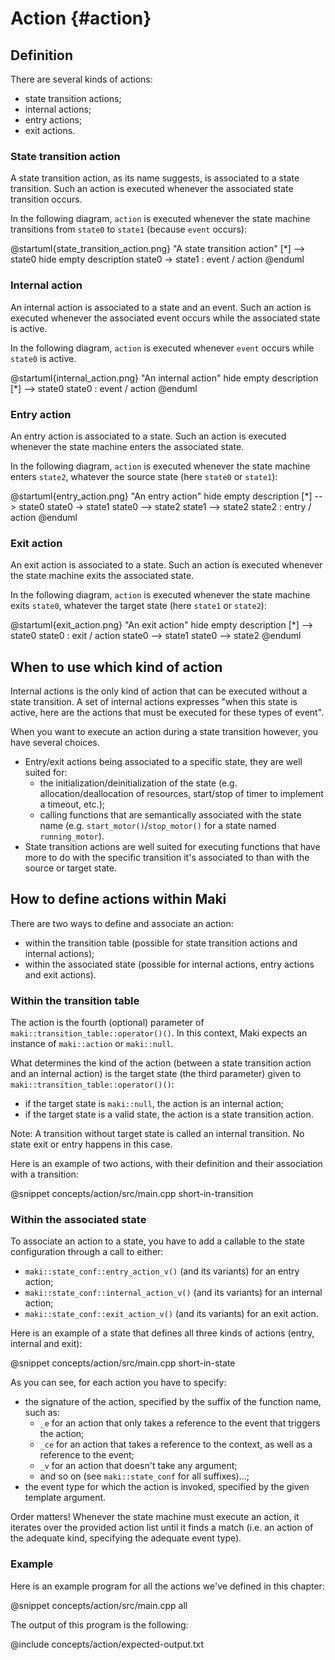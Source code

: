 # Action {#action}

## Definition

There are several kinds of actions:

* state transition actions;
* internal actions;
* entry actions;
* exit actions.

### State transition action

A state transition action, as its name suggests, is associated to a state transition. Such an action is executed whenever the associated state transition occurs.

In the following diagram, `action` is executed whenever the state machine transitions from `state0` to `state1` (because `event` occurs):

@startuml{state_transition_action.png} "A state transition action"
[*] --> state0
hide empty description
state0 -> state1 : event / action
@enduml

### Internal action

An internal action is associated to a state and an event. Such an action is executed whenever the associated event occurs while the associated state is active.

In the following diagram, `action` is executed whenever `event` occurs while `state0` is active.

@startuml{internal_action.png} "An internal action"
hide empty description
[*] --> state0
state0 : event / action
@enduml

### Entry action

An entry action is associated to a state. Such an action is executed whenever the state machine enters the associated state.

In the following diagram, `action` is executed whenever the state machine enters `state2`, whatever the source state (here `state0` or `state1`):

@startuml{entry_action.png} "An entry action"
hide empty description
[*] --> state0
state0 -> state1
state0 --> state2
state1 --> state2
state2 : entry / action
@enduml

### Exit action

An exit action is associated to a state. Such an action is executed whenever the state machine exits the associated state.

In the following diagram, `action` is executed whenever the state machine exits `state0`, whatever the target state (here `state1` or `state2`):

@startuml{exit_action.png} "An exit action"
hide empty description
[*] --> state0
state0 : exit / action
state0 --> state1
state0 --> state2
@enduml

## When to use which kind of action

Internal actions is the only kind of action that can be executed without a state transition. A set of internal actions expresses "when this state is active, here are the actions that must be executed for these types of event".

When you want to execute an action during a state transition however, you have several choices.

* Entry/exit actions being associated to a specific state, they are well suited for:
    * the initialization/deinitialization of the state (e.g. allocation/deallocation of resources, start/stop of timer to implement a timeout, etc.);
    * calling functions that are semantically associated with the state name (e.g. `start_motor()`/`stop_motor()` for a state named `running_motor`).
* State transition actions are well suited for executing functions that have more to do with the specific transition it's associated to than with the source or target state.

## How to define actions within Maki

There are two ways to define and associate an action:

* within the transition table (possible for state transition actions and internal actions);
* within the associated state (possible for internal actions, entry actions and exit actions).

### Within the transition table

The action is the fourth (optional) parameter of `maki::transition_table::operator()()`. In this context, Maki expects an instance of `maki::action` or `maki::null`.

What determines the kind of the action (between a state transition action and an internal action) is the target state (the third parameter) given to `maki::transition_table::operator()()`:

* if the target state is `maki::null`, the action is an internal action;
* if the target state is a valid state, the action is a state transition action.

Note: A transition without target state is called an internal transition. No state exit or entry happens in this case.

Here is an example of two actions, with their definition and their association with a transition:

@snippet concepts/action/src/main.cpp short-in-transition

### Within the associated state

To associate an action to a state, you have to add a callable to the state configuration through a call to either:

* `maki::state_conf::entry_action_v()` (and its variants) for an entry action;
* `maki::state_conf::internal_action_v()` (and its variants) for an internal action;
* `maki::state_conf::exit_action_v()` (and its variants) for an exit action.

Here is an example of a state that defines all three kinds of actions (entry, internal and exit):

@snippet concepts/action/src/main.cpp short-in-state

As you can see, for each action you have to specify:

* the signature of the action, specified by the suffix of the function name, such as:
    * `_e` for an action that only takes a reference to the event that triggers the action;
    * `_ce` for an action that takes a reference to the context, as well as a reference to the event;
    * `_v` for an action that doesn't take any argument;
    * and so on (see `maki::state_conf` for all suffixes)...;
* the event type for which the action is invoked, specified by the given template argument.

Order matters! Whenever the state machine must execute an action, it iterates over the provided action list until it finds a match (i.e. an action of the adequate kind, specifying the adequate event type).

### Example

Here is an example program for all the actions we've defined in this chapter:

@snippet concepts/action/src/main.cpp all

The output of this program is the following:

@include concepts/action/expected-output.txt

